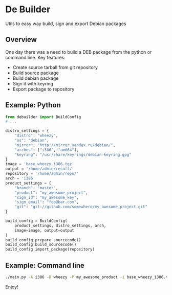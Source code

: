 De Builder
========
Utils to easy way build, sign and export Debian packages

Overview
--------
One day there was a need to build a DEB package from the python or command line. Key features:
* Create source tarball from git repository
* Build source package
* Build debian package
* Sign it with keyring
* Export package to repository

Example: Python
---------------
```python
from debuilder import BuildConfig
# ...

distro_settings = {
    "distro": "wheezy",
    "os": "debian",
    "mirror": "http://mirror.yandex.ru/debian/",
    "arches": ["i386", "amd64"],
    "keyring": "/usr/share/keyrings/debian-keyring.gpg"
}
image = 'base_wheezy_i386.tgz'
output = '/home/admin/result/'
repository = '/home/admin/repo/'
arch = 'i386'
product_settings = {
    "branch": "master",
    "product": "my_awesome_project",
    "sign_id": "my_awesome_key",
    "sign_email": "foo@bar.com",
    "git": "git://github.com/somewhere/my_awesome_project.git"
}

build_config = BuildConfig(
    product_settings, distro_settings, arch,
    image=image, output=output
)
build_config.prepare_sourcecode()
build_config.build_sourcecode()
build_config.import_package(repository)
```

Example: Command line
---------------
```bash
./main.py -A i386 -D wheezy -P my_awesome_product -i base_wheezy_i386.tgz -o /home/admin/result/ -r /home/admin/repo/
```

Enjoy!